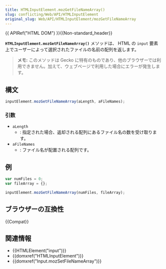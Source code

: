 ```yaml
---
title: HTMLInputElement.mozGetFileNameArray()
slug: conflicting/Web/API/HTMLInputElement
original_slug: Web/API/HTMLInputElement/mozGetFileNameArray
---
```

{{ APIRef("HTML DOM") }}{{Non-standard_header}}

**`HTMLInputElement.mozGetFileNameArray()`** メソッドは、 HTML の `input` 要素上でユーザーによって選択されたファイルの名前の配列を返します。

> **メモ:** このメソッドは Gecko に特有のものであり、他のブラウザーでは利用できません。加えて、ウェブページで利用した場合にエラーが発生します。

## 構文

```js
inputElement.mozGetFileNameArray(aLength, aFileNames);
```

### 引数

- `aLength`
  - : 指定された場合、返却される配列にあるファイル名の数を受け取ります。
- `aFileNames`
  - : ファイル名が配置される配列です。

## 例

```js
var numFiles = 0;
var fileArray = {};

inputElement.mozGetFileNameArray(numFiles, fileArray);
```

## ブラウザーの互換性

{{Compat}}

## 関連情報

- {{HTMLElement("input")}}
- {{domxref("HTMLInputElement")}}
- {{domxref("Input.mozSetFileNameArray")}}
